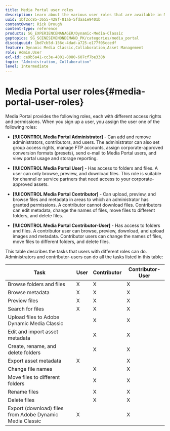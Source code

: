 ```yaml
---
title: Media Portal user roles
description: Learn about the various user roles that are available in Media Portal in Adobe Dynamic Media Classic.
uuid: 1bf2cc85-3655-428f-81ab-5fdaa1e9401b
contentOwner: Rick Brough
content-type: reference
products: SG_EXPERIENCEMANAGER/Dynamic-Media-Classic
geptopics: SG_SCENESEVENONDEMAND_PK/categories/media_portal
discoiquuid: 1bd7cb5d-156c-4dad-a725-e177f05ccedf
feature: Dynamic Media Classic,Collaboration,Asset Management
role: Admin,User
exl-id: ce9b5a41-cc3e-4801-8080-607cf7be338b
topic: "Administration, Collaboration"
level: Intermediate
---
```

# Media Portal user roles{#media-portal-user-roles}

Media Portal provides the following roles, each with different access rights and permissions. When you sign up a user, you assign the user one of the following roles:

* **[!UICONTROL Media Portal Administrator]** - Can add and remove administrators, contributors, and users. The administrator can also set group access rights, manage FTP accounts, assign corporate-approved conversion formats (presets), send e-mail to Media Portal users, and view portal usage and storage reporting.

* **[!UICONTROL Media Portal User]** - Has access to folders and files. A user can only browse, preview, and download files. This role is suitable for channel or service partners that need access to your corporate-approved assets.

* **[!UICONTROL Media Portal Contributor]** - Can upload, preview, and browse files and metadata in areas to which an administrator has granted permissions. A contributor cannot download files. Contributors can edit metadata, change the names of files, move files to different folders, and delete files.

* **[!UICONTROL Media Portal Contributor-User]** - Has access to folders and files. A contributor user can browse, preview, download, and upload images and metadata. Contributor users can change the names of files, move files to different folders, and delete files.

This table describes the tasks that users with different roles can do. Administrators and contributor-users can do all the tasks listed in this table:

| Task | User | Contributor | Contributor-User |
| --- | --- | --- | --- |
| Browse folders and files | X | X | X |
| Browse metadata | X | X | X |
| Preview files | X | X | X |
| Search for files | X | X | X |
| Upload files to Adobe Dynamic Media Classic | | X | X |
| Edit and import asset metadata | | X | X |
| Create, rename, and delete folders | | X | X |
| Export asset metadata | X | | X |
| Change file names | | X | X |
| Move files to different folders | | X | X |
| Rename files | | X | X |
| Delete files | | X | X |
| Export (download) files from Adobe Dynamic Media Classic | X | | X |
